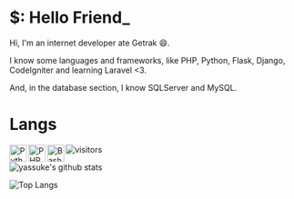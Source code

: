 # $: Hello Friend_

Hi, I'm an internet developer ate Getrak :smile:.

I know some languages and frameworks, like PHP, Python, Flask, Django, CodeIgniter and learning Laravel <3.

And, in the database section, I know SQLServer and MySQL.

# Langs 
<img align="left" alt="Python" width="30px" src="https://img.icons8.com/color/48/000000/python.png" />
<img align="left" alt="PHP" width="30px" src="https://img.icons8.com/officel/16/000000/php-logo.png" />
<img align="left" alt="Bash script" width="30px" src="https://camo.githubusercontent.com/5a76ab68c90df7ecccdeac83138c8f7c62c7f3a4/687474703a2f2f69636f6e732e69636f6e617263686976652e636f6d2f69636f6e732f616c65636976652f666c6174776f6b656e2f3531322f417070732d5465726d696e616c2d50632d3130342d69636f6e2e706e67" />

![visitors](https://visitor-badge.laobi.icu/badge?page_id=yassuke)

![yassuke's github stats](https://github-readme-stats.vercel.app/api?username=yassuke&theme=dark)

![Top Langs](https://github-readme-stats.vercel.app/api/top-langs/?username=yassuke&hide=vimscript&layout=compact&theme=dark)

